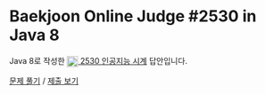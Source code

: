 # Baekjoon Online Judge #2530 in Java 8
Java 8로 작성한 [<img src="https://static.solved.ac/tier_small/2.svg" height="20" align="center">
2530 인공지능 시계](https://www.acmicpc.net/problem/2530) 답안입니다.

[문제 풀기](https://www.acmicpc.net/problem/2530) /
[제출 보기](https://www.acmicpc.net/source/87234519)
